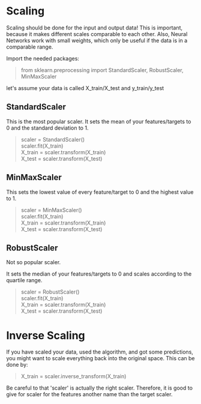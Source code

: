 # Scaling

Scaling should be done for the input and output data! This is important, because it makes different scales comparable to each other.
Also, Neural Networks work with small weights, which only be useful if the data is in a comparable range.


Import the needed packages:

> from sklearn.preprocessing import StandardScaler, RobustScaler, MinMaxScaler

let's assume your data is called X_train/X_test and y_train/y_test


## StandardScaler

This is the most popular scaler.
It sets the mean of your features/targets to 0 and the standard deviation to 1.

> scaler = StandardScaler() <br>
> scaler.fit(X_train) <br>
> X_train = scaler.transform(X_train) <br>
> X_test = scaler.transform(X_test) <br>

## MinMaxScaler

This sets the lowest value of every feature/target to 0 and the highest value to 1.

> scaler = MinMaxScaler() <br>
> scaler.fit(X_train) <br>
> X_train = scaler.transform(X_train) <br>
> X_test = scaler.transform(X_test) <br>

## RobustScaler

Not so popular scaler.

It sets the median of your features/targets to 0 and scales according to the quartile range.

> scaler = RobustScaler() <br>
> scaler.fit(X_train) <br>
> X_train = scaler.transform(X_train) <br>
> X_test = scaler.transform(X_test) <br>

# Inverse Scaling

If you have scaled your data, used the algorithm, and got some predictions, you might want to scale everything back into the original space.
This can be done by:

> X_train = scaler.inverse_transform(X_train)

Be careful to that 'scaler' is actually the right scaler. Therefore, it is good to give for scaler for the features another name than the target scaler.
